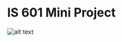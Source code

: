 # IS 601 Mini Project


![alt text](https://image.freepik.com/free-vector/smiling-emoji_97458-158.jpg)